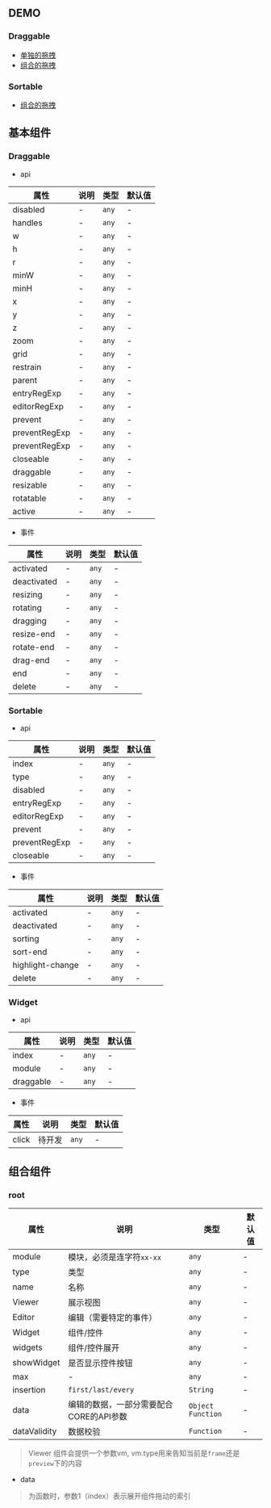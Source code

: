 ## DEMO

### Draggable

- [单独的拖拽](https://wya-team.github.io/wya-vm/examples/dist/home/draggable/alone)
- [组合的拖拽](https://wya-team.github.io/wya-vm/examples/dist/home/draggable)

### Sortable

- [组合的拖拽](https://wya-team.github.io/wya-vm/examples/dist/home/sortable)

## 基本组件

### Draggable

- api

属性 | 说明 | 类型 | 默认值
---|---|---|---
disabled | - | `any` | -
handles | - | `any` | -
w | - | `any` | -
h | - | `any` | -
r | - | `any` | -
minW | - | `any` | -
minH | - | `any` | -
x | - | `any` | -
y | - | `any` | -
z | - | `any` | -
zoom | - | `any` | -
grid | - | `any` | -
restrain | - | `any` | -
parent | - | `any` | -
entryRegExp | - | `any` | -
editorRegExp | - | `any` | -
prevent | - | `any` | -
preventRegExp | - | `any` | -
preventRegExp | - | `any` | -
closeable | - | `any` | -
draggable | - | `any` | -
resizable | - | `any` | -
rotatable | - | `any` | -
active | - | `any` | -

- 事件

属性 | 说明 | 类型 | 默认值
---|---|---|---
activated | - | `any` | -
deactivated | - | `any` | -
resizing | - | `any` | -
rotating | - | `any` | -
dragging | - | `any` | -
resize-end | - | `any` | -
rotate-end | - | `any` | -
drag-end | - | `any` | -
end | - | `any` | -
delete | - | `any` | -

### Sortable

- api

属性 | 说明 | 类型 | 默认值
---|---|---|---
index | - | `any` | -
type | - | `any` | -
disabled | - | `any` | -
entryRegExp | - | `any` | -
editorRegExp | - | `any` | -
prevent | - | `any` | -
preventRegExp | - | `any` | -
closeable | - | `any` | -

- 事件

属性 | 说明 | 类型 | 默认值
---|---|---|---
activated | - | `any` | -
deactivated | - | `any` | -
sorting | - | `any` | -
sort-end | - | `any` | -
highlight-change | - | `any` | -
delete | - | `any` | -


### Widget

- api

属性 | 说明 | 类型 | 默认值
---|---|---|---
index | - | `any` | -
module | - | `any` | -
draggable | - | `any` | -


- 事件

属性 | 说明 | 类型 | 默认值
---|---|---|---
click | 待开发 | `any` | -



## 组合组件

### root

属性 | 说明 | 类型 | 默认值
---|---|---|---
module | 模块，必须是连字符`xx-xx` | `any` | -
type | 类型 | `any` | -
name | 名称 | `any` | -
Viewer | 展示视图 | `any` | -
Editor | 编辑（需要特定的事件） | `any` | -
Widget | 组件/控件 | `any` | -
widgets | 组件/控件展开 | `any` | -
showWidget | 是否显示控件按钮 | `any` | -
max | - | `any` | -
insertion | `first/last/every` | `String` | -
data | 编辑的数据，一部分需要配合CORE的API参数 | `Object` `Function` | -
dataValidity | 数据校验 | `Function` | -

> Viewer 组件会提供一个参数vm, vm.type用来告知当前是`frame`还是`preview`下的内容

- data

> 为函数时，参数1（index）表示展开组件拖动的索引